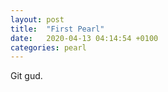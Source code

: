 ```yaml
---
layout: post
title:  "First Pearl"
date:   2020-04-13 04:14:54 +0100
categories: pearl
---
```


Git gud.
